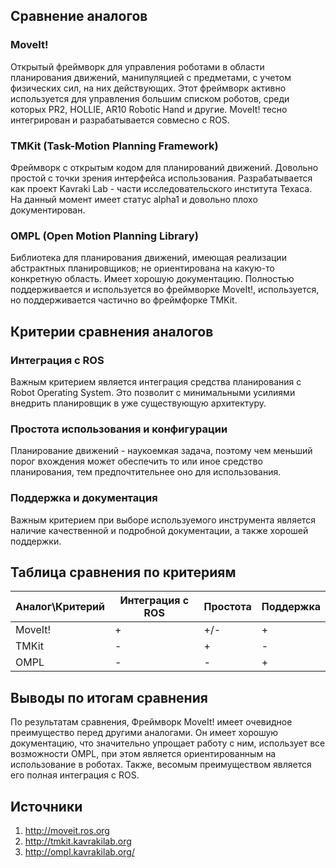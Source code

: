 ## Сравнение аналогов
### MoveIt!
Открытый фреймворк для управления роботами в области планирования движений, манипуляцией с предметами, с учетом физических сил, на них действующих. Этот фреймворк активно используется для управления большим списком роботов, среди которых PR2, HOLLIE, AR10 Robotic Hand и другие. MoveIt! тесно интегрирован и разрабатывается совмесно с ROS.

### TMKit (Task-Motion Planning Framework)
Фреймворк с открытым кодом для планирований движений. Довольно простой с точки зрения интерфейса использования. Разрабатывается как проект Kavraki Lab - части исследовательского института Техаса. На данный момент имеет статус alpha1 и довольно плохо документирован.

### OMPL (Open Motion Planning Library)
Библиотека для планирования движений, имеющая реализации абстрактных планировщиков; не ориентирована на какую-то конкретную область. Имеет хорошую документацию. Полностью поддерживается и используется во фреймворке MoveIt!, используется, но поддерживается частично во фреймфорке TMKit.

## Критерии сравнения аналогов
### Интеграция с ROS
Важным критерием является интеграция средства планирования с Robot Operating System. Это позволит с минимальными усилиями внедрить планировщик в уже существующую архитектуру.

### Простота использования и конфигурации
Планирование движений - наукоемкая задача, поэтому чем меньший порог вхождения может обеспечить то или иное средство планирования, тем предпочтительнее оно для использования.

### Поддержка и документация
Важным критерием при выборе используемого инструмента является наличие качественной и подробной документации, а также хорошей поддержки.

## Таблица сравнения по критериям

Аналог\Критерий|Интеграция с ROS|Простота|Поддержка
-|-|-|-
MoveIt!|+|+/-|+
TMKit|-|+|-
OMPL|-|-|+

## Выводы по итогам сравнения
По результатам сравнения, Фреймворк MoveIt! имеет очевидное преимущество перед другими аналогами. Он имеет хорошую документацию, что значительно упрощает работу с ним, использует все возможности OMPL, при этом является ориентированным на использование в роботах. Также, весомым преимуществом является его полная интеграция с ROS.

## Источники

1. http://moveit.ros.org
2. http://tmkit.kavrakilab.org
3. http://ompl.kavrakilab.org/
